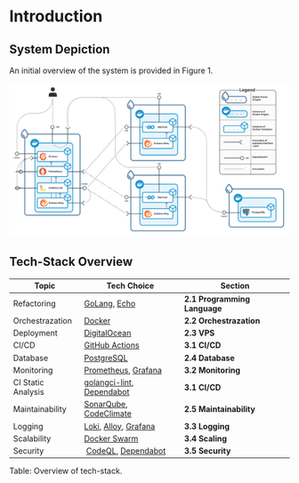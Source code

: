 # Introduction
## System Depiction

An initial overview of the system is provided in Figure 1.

![Informal system depiction diagram and a legend](../images/Informal%20System%20Depiction.png)

## Tech-Stack Overview

| **Topic** | **Tech Choice** | **Section** |
| --- | --- | ----- |
| Refactoring | [GoLang](https://go.dev/), [Echo](https://echo.labstack.com/) | **2.1 Programming Language** |
| Orchestrazation | [Docker](https://www.docker.com/) | **2.2 Orchestrazation** |
| Deployment | [DigitalOcean](https://www.digitalocean.com/) | **2.3 VPS** |
| CI/CD | [GitHub Actions](https://github.com/features/actions) | **3.1 CI/CD** |
| Database | [PostgreSQL](https://www.postgresql.org/) | **2.4 Database** |
| Monitoring | [Prometheus](https://prometheus.io/), [Grafana](https://grafana.com/) | **3.2 Monitoring** |
| CI Static Analysis | [golangci-lint](https://github.com/golangci/golangci-lint), [Dependabot](https://github.com/dependabot) | **3.1 CI/CD** |
| Maintainability | [SonarQube](https://www.sonarsource.com/products/sonarqube/), [CodeClimate](https://codeclimate.com/) | **2.5 Maintainability** |
| Logging | [Loki](https://grafana.com/docs/loki/latest/), [Alloy](https://grafana.com/docs/alloy/latest/), [Grafana](https://grafana.com/) | **3.3 Logging** |
| Scalability | [Docker Swarm](https://docs.docker.com/engine/swarm/) | **3.4 Scaling** |
| Security | [CodeQL](https://codeql.github.com/), [Dependabot](https://github.com/dependabot) | **3.5 Security** |  

Table: Overview of tech-stack.